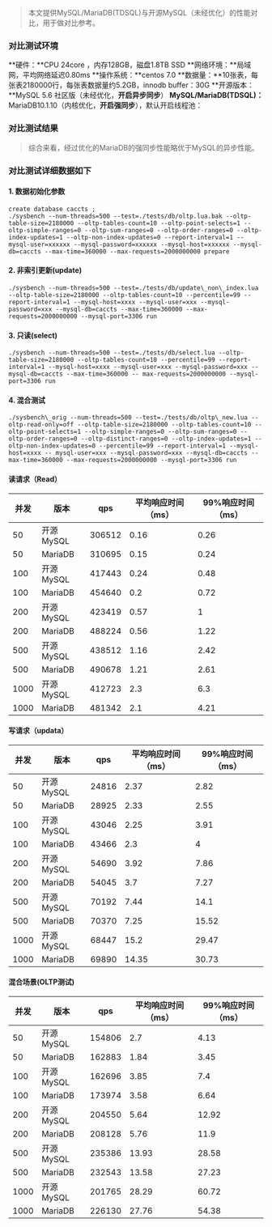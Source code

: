 > 本文提供MySQL/MariaDB(TDSQL)与开源MySQL（未经优化）的性能对比，用于做对比参考。

### 对比测试环境

**硬件：**CPU 24core ，内存128GB，磁盘1.8TB SSD
**网络环境：**局域网，平均网络延迟0.80ms
**操作系统：**centos 7.0
**数据量：**10张表，每张表2180000行，每张表数据量约5.2GB，innodb buffer：30G
**开源版本：**MySQL 5.6 社区版（未经优化，**开启异步同步**）
**MySQL/MariaDB(TDSQL)：** MariaDB10.1.10（内核优化，**开启强同步**），默认开启线程池：


### 对比测试结果

>综合来看，经过优化的MariaDB的强同步性能略优于MySQL的异步性能。

### 对比测试详细数据如下

#### 1. 数据初始化参数

```
create database caccts ;
./sysbench --num-threads=500 --test=./tests/db/oltp.lua.bak --oltp-table-size=2180000 --oltp-tables-count=10 --oltp-point-selects=1 --oltp-simple-ranges=0 --oltp-sum-ranges=0 --oltp-order-ranges=0 --oltp-index-updates=1 --oltp-non-index-updates=0 --report-interval=1 --mysql-user=xxxxxx --mysql-password=xxxxxx --mysql-host=xxxxxx --mysql-db=caccts --max-time=360000 --max-requests=2000000000 prepare

```

#### 2. 非索引更新(update)

```
./sysbench --num-threads=500 --test=./tests/db/update\_non\_index.lua --oltp-table-size=2180000 --oltp-tables-count=10 --percentile=99 --report-interval=1 --mysql-host=xxxx --mysql-user=xxx --mysql-password=xxx --mysql-db=caccts --max-time=360000 --max-requests=2000000000 --mysql-port=3306 run

```

#### 3. 只读(select)

```
./sysbench --num-threads=500 --test=./tests/db/select.lua --oltp-table-size=2180000 --oltp-tables-count=10 --percentile=99 --report-interval=1 --mysql-host=xxxx --mysql-user=xxx --mysql-password=xxx --mysql-db=caccts --max-time=360000 -- max-requests=2000000000 --mysql-port=3306 run

```

#### 4. 混合测试

```
./sysbench\_orig --num-threads=500 --test=./tests/db/oltp\_new.lua --oltp-read-only=off --oltp-table-size=2180000 --oltp-tables-count=10 --oltp-point-selects=1 --oltp-simple-ranges=0 --oltp-sum-ranges=0 --oltp-order-ranges=0 --oltp-distinct-ranges=0 --oltp-index-updates=1 --oltp-non-index-updates=0 --percentile=99 --report-interval=1 --mysql-host=xxxx -- mysql-user=xxx --mysql-password=xxx --mysql-db=caccts --max-time=360000 --max-requests=2000000000 --mysql-port=3306 run

```

#### 读请求（Read）

| 并发 | 版本 | qps | 平均响应时间（ms） | 99%响应时间（ms） |
| --- | --- | --- | --- | --- |
| 50 | 开源MySQL | 306512 | 0.16 | 0.26 |
| 50 | MariaDB | 310695 | 0.15 | 0.24 |
| 100 | 开源MySQL | 417443 | 0.24 | 0.48 |
| 100 | MariaDB | 454640 | 0.2 | 0.72 |
| 200 | 开源MySQL | 423419 | 0.57 | 1 |
| 200| MariaDB | 488224 | 0.56 | 1.22 |
| 500 | 开源MySQL | 438512 | 1.16 | 2.42 |
| 500 | MariaDB | 490678 | 1.21 | 2.61 |
| 1000 | 开源MySQL | 412723 | 2.3 | 6.3 |
| 1000 | MariaDB | 481342 | 2.1 | 4.21 |

#### 写请求（updata）

| 并发 | 版本 | qps | 平均响应时间（ms） | 99%响应时间（ms） |
| --- | --- | --- | --- | --- |
| 50 | 开源MySQL | 24816 | 2.37 | 2.82 |
| 50 | MariaDB | 28925 | 2.33 | 2.55 |
| 100 | 开源MySQL | 43046 | 2.25 | 3.91 |
| 100 | MariaDB | 43466 | 2.3 | 4 |
| 200 | 开源MySQL | 54690 | 3.92 | 7.86 |
| 200 | MariaDB | 54045 | 3.7 | 7.27 |
| 500 | 开源MySQL | 70192 | 7.44 | 14.1 |
| 500 | MariaDB | 70370 | 7.25 | 15.52 |
| 1000 | 开源MySQL | 68447 | 15.2 | 29.47 |
| 1000 | MariaDB | 69890 | 14.35 | 30.73 |

#### 混合场景(OLTP测试)

| 并发 | 版本 | qps | 平均响应时间（ms） | 99%响应时间（ms） |
| --- | --- | --- | --- | --- |
| 50 | 开源MySQL | 154806 | 2.7 | 4.13 |
| 50 | MariaDB | 162883 | 1.84 | 3.45 |
| 100 | 开源MySQL | 162696 | 3.85 | 7.4 |
| 100 | MariaDB | 173974 | 3.58 | 6.64 |
| 200 | 开源MySQL | 204550 | 5.64 | 12.92 |
| 200 | MariaDB | 208128 | 5.76 | 11.9 |
| 500 | 开源MySQL | 235386 | 13.93 | 28.58 |
| 500 | MariaDB | 232543 | 13.58 | 27.23 |
| 1000 | 开源MySQL | 201765 | 28.29 | 60.72 |
| 1000 | MariaDB | 226130 | 27.76 | 54.38 |



